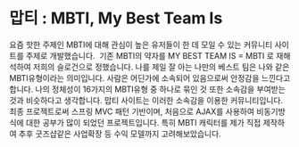 # 맙티 : MBTI, My Best Team Is
요즘 핫한 주제인 MBTI에 대해 관심이 높은 유저들이 한 데 모일 수 있는 커뮤니티 사이트를 주제로 개발했습니다. 
기존 MBTI의 약자를 MY BEST TEAM IS = MBTI 로 재해석하여 저희의 슬로건으로 정했습니다. 
나를 제일 잘 아는 나만의 베스트 팀은 나와 같은 MBTI유형이라는 의미입니다. 사람은 어딘가에 소속되어 있음으로써 안정감을 느낀다고 합니다. 나의 정체성이 16가지의 MBTI유형 중 하나로 묶인 것 또한 소속감을 부여받는 것과 비슷하다고 생각합니다. 맙티 사이트는 이러한 소속감을 이용한 커뮤니티입니다. 
최종 프로젝트로써 스프링 MVC 패턴 기반이며, 처음으로 AJAX를 사용하여 비동기방식에 대한 공부가 많이 되었던 프로젝트입니다. 
특히 MBTI 캐릭터를 제가 직접 제작하여 추후 굿즈샵같은 사업확장 등 수익 모델까지 고려해보았습니다.  

